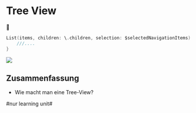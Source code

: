 # Tree View
🌳

```swift
List(items, children: \.children, selection: $selectedNavigationItems) { item in
	///....
}
```

![][image-1]

## Zusammenfassung
- Wie macht man eine Tree-View?

[image-1]:	assets/IMG_2223EC50D3AE-1.jpeg

#nur learning unit#